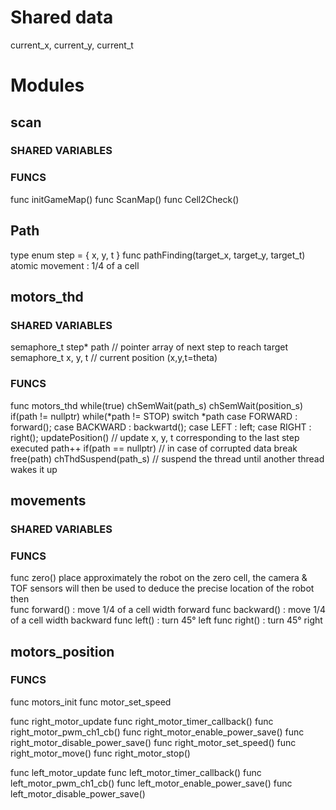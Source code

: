 # Shared data
current_x, current_y, current_t

# Modules
## scan
### SHARED VARIABLES

### FUNCS
func initGameMap()
func ScanMap()
func Cell2Check()

## Path
type enum step = { x, y, t }
func pathFinding(target_x, target_y, target_t)
atomic movement : 1/4 of a cell

## motors_thd
### SHARED VARIABLES
semaphore_t step* path      // pointer array of next step to reach target
semaphore_t x, y, t         // current position (x,y,t=theta)

### FUNCS
func motors_thd
    while(true)
        chSemWait(path_s)
        chSemWait(position_s)
        if(path != nullptr)
            while(*path != STOP)
                switch *path
                    case FORWARD :  forward();
                    case BACKWARD : backwartd();
                    case LEFT :     left;
                    case RIGHT :    right();
                updatePosition() // update x, y, t corresponding to the last step executed
                path++
                if(path == nullptr) // in case of corrupted data
                    break
            free(path)
        chThdSuspend(path_s) // suspend the thread until another thread wakes it up
        
## movements
### SHARED VARIABLES

### FUNCS
func zero()
    place approximately the robot on the zero cell, the camera & TOF sensors will then be used to deduce the precise location of the robot
    then  
func forward() : move 1/4 of a cell width forward
func backward() : move 1/4 of a cell width backward
func left() : turn 45° left
func right() : turn 45° right

## motors_position
### FUNCS
func motors_init
func motor_set_speed

func right_motor_update
func right_motor_timer_callback()
func right_motor_pwm_ch1_cb()
func right_motor_enable_power_save()
func right_motor_disable_power_save()
func right_motor_set_speed()
func right_motor_move()
func right_motor_stop()

func left_motor_update
func left_motor_timer_callback()
func left_motor_pwm_ch1_cb()
func left_motor_enable_power_save()
func left_motor_disable_power_save()
